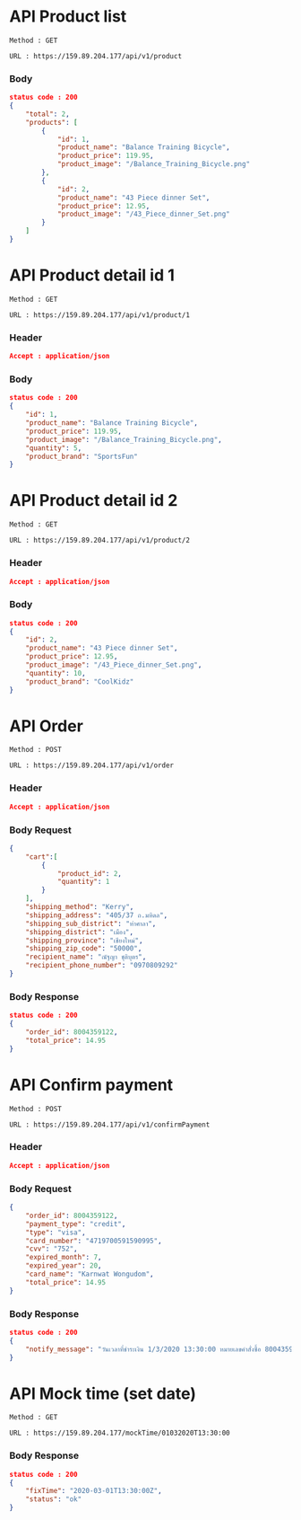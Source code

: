 # API Product list

`Method : GET`

`URL : https://159.89.204.177/api/v1/product`

### Body

```json
status code : 200
{
    "total": 2,
    "products": [
        {
            "id": 1,
            "product_name": "Balance Training Bicycle",
            "product_price": 119.95,
            "product_image": "/Balance_Training_Bicycle.png"
        },
        {
            "id": 2,
            "product_name": "43 Piece dinner Set",
            "product_price": 12.95,
            "product_image": "/43_Piece_dinner_Set.png"
        }
    ]
}
```

# API Product detail id 1

`Method : GET`

`URL : https://159.89.204.177/api/v1/product/1`

### Header

```json
Accept : application/json
```

### Body

```json
status code : 200
{
    "id": 1,
    "product_name": "Balance Training Bicycle",
    "product_price": 119.95,
    "product_image": "/Balance_Training_Bicycle.png",
    "quantity": 5,
    "product_brand": "SportsFun"
}
```

# API Product detail id 2

`Method : GET`

`URL : https://159.89.204.177/api/v1/product/2`

### Header

```json
Accept : application/json
```

### Body

```json
status code : 200
{
    "id": 2,
    "product_name": "43 Piece dinner Set",
    "product_price": 12.95,
    "product_image": "/43_Piece_dinner_Set.png",
    "quantity": 10,
    "product_brand": "CoolKidz"
}
```

# API Order

`Method : POST`

`URL : https://159.89.204.177/api/v1/order`

### Header

```json
Accept : application/json
```

### Body Request

```json
{
	"cart":[
		{
			"product_id": 2,
			"quantity": 1
		}
	],
	"shipping_method": "Kerry",
	"shipping_address": "405/37 ถ.มหิดล",
	"shipping_sub_district": "ท่าศาลา",
	"shipping_district": "เมือง",
	"shipping_province": "เชียงใหม่",
	"shipping_zip_code": "50000",
	"recipient_name": "ณัฐญา ชุติบุตร",
	"recipient_phone_number": "0970809292"
}
```

### Body Response

```json
status code : 200
{
    "order_id": 8004359122,
    "total_price": 14.95
}
```

# API Confirm payment

`Method : POST`

`URL : https://159.89.204.177/api/v1/confirmPayment`

### Header

```json
Accept : application/json
```

### Body Request

```json
{
	"order_id": 8004359122,
	"payment_type": "credit",
	"type": "visa",
	"card_number": "4719700591590995",
	"cvv": "752",
	"expired_month": 7,
	"expired_year": 20,
	"card_name": "Karnwat Wongudom",
	"total_price": 14.95
}
```

### Body Response

```json
status code : 200
{
    "notify_message": "วันเวลาที่ชำระเงิน 1/3/2020 13:30:00 หมายเลขคำสั่งซื้อ 8004359104 คุณสามารถติดตามสินค้าผ่านช่องทาง Kerry หมายเลข 1785261900"
}
```

# API Mock time (set date)

`Method : GET`

`URL : https://159.89.204.177/mockTime/01032020T13:30:00`

### Body Response

```json
status code : 200
{
    "fixTime": "2020-03-01T13:30:00Z",
    "status": "ok"
}
```